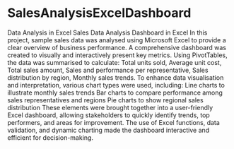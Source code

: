 # SalesAnalysisExcelDashboard
Data Analysis in Excel 
Sales Data Analysis Dashboard in Excel
In this project, sample sales data was analysed using Microsoft Excel to provide a clear overview of business performance. A comprehensive dashboard was created to visually and interactively present key metrics.
Using PivotTables, the data was summarised to calculate:
Total units sold,
Average unit cost,
Total sales amount,
Sales and performance per representative,
Sales distribution by region,
Monthly sales trends.
To enhance data visualisation and interpretation, various chart types were used, including:
Line charts to illustrate monthly sales trends
Bar charts to compare performance among sales representatives and regions
Pie charts to show regional sales distribution
These elements were brought together into a user-friendly Excel dashboard, allowing stakeholders to quickly identify trends, top performers, and areas for improvement. The use of Excel functions, data validation, and dynamic charting made the dashboard interactive and efficient for decision-making.

